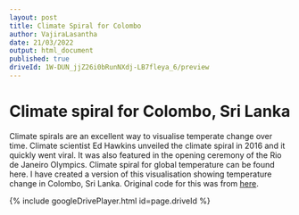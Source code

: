 ```yaml
---
layout: post
title: Climate Spiral for Colombo
author: VajiraLasantha
date: 21/03/2022
output: html_document
published: true
driveId: 1W-DUN_jjZ26i0bRunNXdj-LB7fleya_6/preview
---
```

# Climate spiral for Colombo, Sri Lanka
Climate spirals are an excellent way to visualise temperate change over time. Climate scientist Ed Hawkins unveiled the climate spiral in 2016 and it quickly went viral. It was also featured in the opening ceremony of the Rio de Janeiro Olympics. Climate spiral for global temperature can be found here.
I have created a version of this visualisation showing temperature change in Colombo, Sri Lanka. Original code for this was from [here](https://github.com/luca-martial/MTL-temperature-spiral).

{% include googleDrivePlayer.html id=page.driveId %}
